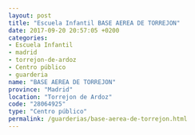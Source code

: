 ```yaml
---
layout: post
title: "Escuela Infantil BASE AEREA DE TORREJON"
date: 2017-09-20 20:57:05 +0200
categories:
- Escuela Infantil
- madrid
- torrejon-de-ardoz
- Centro público
- guarderia
name: "BASE AEREA DE TORREJON"
province: "Madrid"
location: "Torrejon de Ardoz"
code: "28064925"
type: "Centro público"
permalink: /guarderias/base-aerea-de-torrejon.html
---
```

